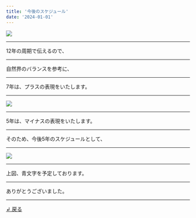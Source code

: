 ```yaml
---
title: '今後のスケジュール'
date: '2024-01-01'
---
```

![](/images/0-1.jpg)
***
12年の周期で伝えるので、
***
自然界のバランスを参考に、
***
7年は、プラスの表現をいたします。
***
![](/images/0-1_.jpg)
***
5年は、マイナスの表現をいたします。
***
そのため、今後5年のスケジュールとして、
***
![](/images/0-1__.jpg)
***
上図、青文字を予定しております。
***
ありがとうございました。
***
[ ↲ 戻る ](https://01234567890.thebase.in/about)
